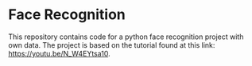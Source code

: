 # Face Recognition

This repository contains code for a python face recognition project with own data. The project is based on the tutorial found at this link: https://youtu.be/N_W4EYtsa10.
